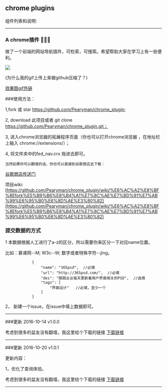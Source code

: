 ## chrome plugins

组件列表和说明:

------------------
### A chrome插件 🚀🚀🚀

做了一个前端的网站导航插件，可检索，可搜索。希望帮助大家在学习上有一些便利。

![](http://7xw3j4.com1.z0.glb.clouddn.com/fed_cj.gif)

(为什么我的gif上传上来被github压缩了？)

[效果图gif外链](http://7xw3j4.com1.z0.glb.clouddn.com/fed_cj.gif)

###使用方法：

1,fork 或 star https://github.com/Pearyman/chrome_plugin;

2, download 此项目或者 git clone https://github.com/Pearyman/chrome_plugin.git；

3, 进入chrome浏览器的拓展程序页面（你也可以打开chrome浏览器 ，在地址栏上输入 chrome://extensions/）；

4, 将文件夹中的fed_nav.crx 拖进去即可。

`当然如果你可以翻墙的话，你也可以直接到谷歌商店去下载：`

[谷歌商店传送门](https://chrome.google.com/webstore/detail/%E5%89%8D%E7%AB%AF%E5%AF%BC%E8%88%AA/kimhkkondjpjhnllknndckjppgbjnjai?hl=zh-CN)


项目wiki:[https://github.com/Pearyman/chrome_plugin/wiki/%E6%AC%A2%E8%BF%8Efork%E5%B9%B6%E8%B4%A1%E7%8C%AE%E7%BD%91%E7%AB%99%E6%95%B0%E6%8D%AE%E3%80%82](https://github.com/Pearyman/chrome_plugin/wiki/%E6%AC%A2%E8%BF%8Efork%E5%B9%B6%E8%B4%A1%E7%8C%AE%E7%BD%91%E7%AB%99%E6%95%B0%E6%8D%AE%E3%80%82)



### 提交数据的方式

1 本数据根据人工进行了a-z的区分，所以需要你来区分一下对应name位置。

  比如：慕课网--M; W3c--W; 数字或者特殊字符--jing。

```
            {
                "name": "365psd",  //必填
                "url": "http://365psd.com/",  //必填
                "des": "兢兢业业每天更新着用户界面相关的PSD",  //选填
                "tags": [
                    "界面设计"   //必填，至少一个
                ]
            }

```

2， 新建一个issue，在issue中填上数据即可。

--------------

###更新 2016-10-14 v1.0.0



考虑到很多的盆友没有翻墙，我这里给个下载的链接
[下载链接](http://7xw3j4.com1.z0.glb.clouddn.com/fed_nav_v1.0.1.crx)


--------------
###更新 2016-10-20 v1.0.1

更新内容：

1，优化了查询体验。

考虑到很多的盆友没有翻墙，我这里给个下载的链接
[下载链接](http://7xw3j4.com1.z0.glb.clouddn.com/fed_nav_v1.0.1.crx)


--------------
